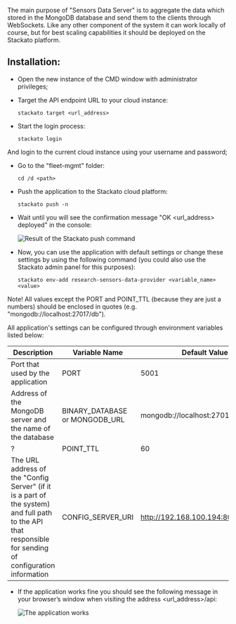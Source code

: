 The main purpose of "Sensors Data Server" is to aggregate the data which stored in the MongoDB database and send them to the clients through WebSockets. Like any other component of the system it can work locally of course, but for best scaling capabilities it should be deployed on the Stackato platform.

## Installation:
+ Open the new instance of the CMD window with administrator privileges;
+ Target the API endpoint URL to your cloud instance:

    ```
    stackato target <url_address>
    ```
+ Start the login process:

    ```
    stackato login
    ```
And login to the current cloud instance using your username and password;
+ Go to the "fleet-mgmt" folder:

    ```
    cd /d <path>
    ```
+ Push the application to the Stackato cloud platform:

    ```
    stackato push -n
    ```
+ Wait until you will see the confirmation message "OK <url_address> deployed" in the console:

    ![Result of the Stackato push command]()

+ Now, you can use the application with default settings or change these settings by using the following command (you could also use the Stackato admin panel for this purposes):

    ```
    stackato env-add research-sensors-data-provider <variable_name> <value>
    ```
Note! All values except the PORT and POINT_TTL (because they are just a numbers) should be enclosed in quotes (e.g. "mongodb://localhost:27017/db").

All application's settings can be configured through environment variables listed below:

Description|Variable Name|Default Value
-----------|-----------|-----------
Port that used by the application|PORT|5001
Address of the MongoDB server and the name of the database|BINARY_DATABASE or MONGODB_URL|mongodb://localhost:27017/docker
?|POINT_TTL|60
The URL address of the "Config Server" (if it is a part of the system) and full path to the API that responsible for sending of configuration information|CONFIG_SERVER_URI|http://192.168.100.194:8084/api/cfg/

+ If the application works fine you should see the following message in your browser’s window when visiting the address \<url_address\>/api:

    ![The application works]()
